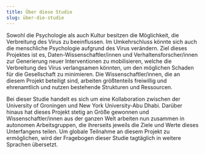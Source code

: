 ```yaml
---
title: Über diese Studie
slug: über-die-studie
---
```


Sowohl die Psychologie als auch Kultur besitzen die Möglichkeit, die Verbreitung des Virus zu beeinflussen. Im Umkehrschluss könnte sich auch die menschliche Psychologie aufgrund des Virus verändern. Ziel dieses Projektes ist es, Daten-Wissenschaftler/innen und Verhaltensforscher/innen zur Generierung neuer Interventionen zu mobilisieren, welche die Verbreitung des Virus verlangsamen könnten, um den möglichen Schaden für die Gesellschaft zu minimieren. Die Wissenschaftler/innen, die an diesem Projekt beteiligt sind, arbeiten größtenteils freiwillig und ehrenamtlich und nutzen bestehende Strukturen und Ressourcen.

Bei dieser Studie handelt es sich um eine Kollaboration zwischen der University of Groningen und New York University-Abu Dhabi. Darüber hinaus hat dieses Projekt stetig an Größe gewonnen und Wissenschaftler/innen aus der ganzen Welt arbeiten nun zusammen in autonomen Arbeitsgruppen, die ihrerseits jeweils die Ziele und Werte dieses Unterfangens teilen. Um globale Teilnahme an diesem Projekt zu ermöglichen, wird der Fragebogen dieser Studie tagtäglich in weitere Sprachen übersetzt.


